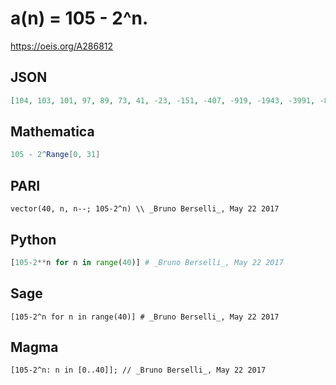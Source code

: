 # a\(n\) \= 105 \- 2^n\.
https://oeis.org/A286812
## JSON
```JSON
[104, 103, 101, 97, 89, 73, 41, -23, -151, -407, -919, -1943, -3991, -8087, -16279, -32663, -65431, -130967, -262039, -524183, -1048471, -2097047, -4194199, -8388503, -16777111, -33554327, -67108759, -134217623, -268435351, -536870807, -1073741719, -2147483543]
```
## Mathematica
```Mathematica
105 - 2^Range[0, 31]
```
## PARI
```PARI
vector(40, n, n--; 105-2^n) \\ _Bruno Berselli_, May 22 2017
```
## Python
```Python
[105-2**n for n in range(40)] # _Bruno Berselli_, May 22 2017
```
## Sage
```Sage
[105-2^n for n in range(40)] # _Bruno Berselli_, May 22 2017
```
## Magma
```Magma
[105-2^n: n in [0..40]]; // _Bruno Berselli_, May 22 2017
```
